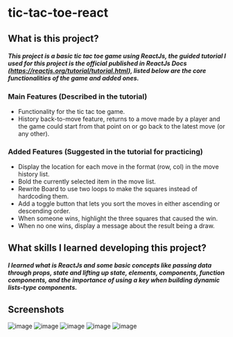 # tic-tac-toe-react
## What is this project?
##### This project is a basic tic tac toe game using ReactJs, the guided tutorial I used for this project is the official published in ReactJs Docs (https://reactjs.org/tutorial/tutorial.html), listed below are the core functionalities of the game and added ones.
### Main Features (Described in the tutorial)
- Functionality for the tic tac toe game.
- History back-to-move feature, returns to a move made by a player and the game could start from that point on or go back to the latest move (or any other).

### Added Features (Suggested in the tutorial for practicing)
- Display the location for each move in the format (row, col) in the move history list.
- Bold the currently selected item in the move list.
- Rewrite Board to use two loops to make the squares instead of hardcoding them.
- Add a toggle button that lets you sort the moves in either ascending or descending order.
- When someone wins, highlight the three squares that caused the win.
- When no one wins, display a message about the result being a draw.

## What skills I learned developing this project?
##### I learned what is ReactJs and some basic concepts like passing data through props, state and lifting up state, elements, components, function components, and the importance of using a key when building dynamic lists-type components.

## Screenshots
![image](https://user-images.githubusercontent.com/77356897/191147039-c3c5f818-62f4-41f0-b7d0-ea0b19634c3b.png)
![image](https://user-images.githubusercontent.com/77356897/191147002-9e6552ef-c9f9-49c7-bd08-45f92bef63d7.png)
![image](https://user-images.githubusercontent.com/77356897/191146935-112a3292-1ed9-46ec-b4ad-022673139046.png)
![image](https://user-images.githubusercontent.com/77356897/191146896-3dccb50d-f3c6-4c7d-92d4-e365b2e780ee.png)
![image](https://user-images.githubusercontent.com/77356897/191147257-33424e0f-4374-4125-adbd-bc9d2b40d466.png)
